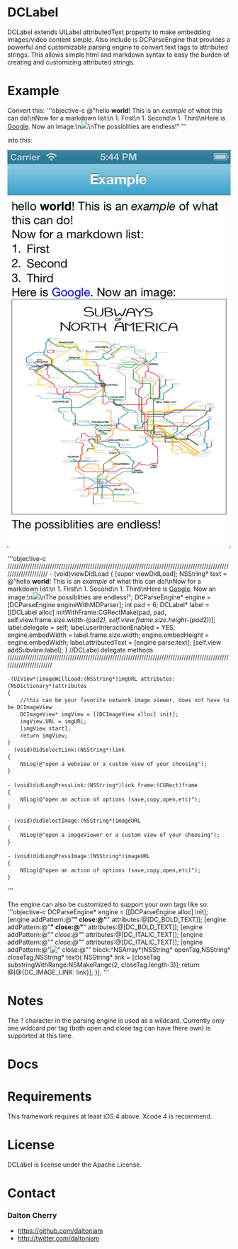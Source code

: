 # DCLabel #

DCLabel extends UILabel attributedText property to make embedding images/video content simple. Also include is DCParseEngine that provides a powerful and customizable parsing engine to convert text tags to attributed strings. This allows simple html and markdown syntax to easy the burden of creating and customizing attributed strings.

# Example #

Convert this:
'''objective-c
	@"hello **world**! This is an _example_ of what this can do!\nNow for a markdown list:\n 1. First\n 1. Second\n 1. Third\nHere is [Google](http://www.google.com/). Now an image:\n![](http://imgs.xkcd.com/comics/subways.png)\nThe possiblities are endless!"
'''


into this:

![](https://github.com/daltoniam/DCLabel/raw/screenshots/img/screenshot.png)

'''objective-c
	/////////////////////////////////////////////////////////////////////////////////////////////////////////////////////
	- (void)viewDidLoad
	{
	    [super viewDidLoad];
	    NSString* text = @"hello **world**! This is an _example_ of what this can do!\nNow for a markdown list:\n 1. First\n 1. Second\n 1. Third\nHere is [Google](http://www.google.com/). Now an image:\n![](http://imgs.xkcd.com/comics/subways.png)\nThe possiblities are endless!";
	    DCParseEngine* engine = [DCParseEngine engineWithMDParser];
	    int pad = 6;
	    DCLabel* label = [[DCLabel alloc] initWithFrame:CGRectMake(pad, pad, self.view.frame.size.width-(pad*2), self.view.frame.size.height-(pad*2))];
	    label.delegate = self;
	    label.userInteractionEnabled = YES;
	    engine.embedWidth = label.frame.size.width;
	    engine.embedHeight = engine.embedWidth;
	    label.attributedText = [engine parse:text];
	    [self.view addSubview:label];
	}
	//DCLabel delegate methods
	///////////////////////////////////////////////////////////////////////////////////////////////////////////////////////

	-(UIView*)imageWillLoad:(NSString*)imgURL attributes:(NSDictionary*)attributes
	{
		//this can be your favorite network image viewer, does not have to be DCImageView 
	    DCImageView* imgView = [[DCImageView alloc] init];
	    imgView.URL = imgURL;
	    [imgView start];
	    return imgView;
	}
	- (void)didSelectLink:(NSString*)link
	{
	    NSLog(@"open a webview or a custom view of your choosing");
	}

	- (void)didLongPressLink:(NSString*)link frame:(CGRect)frame
	{
	    NSLog(@"open an action of options (save,copy,open,etc)");
	}

	- (void)didSelectImage:(NSString*)imageURL
	{
	    NSLog(@"open a imageViewer or a custom view of your choosing");
	}

	- (void)didLongPressImage:(NSString*)imageURL
	{
	    NSLog(@"open an action of options (save,copy,open,etc)");
	}
'''

The engine can also be customized to support your own tags like so:
'''objective-c
	DCParseEngine* engine = [[DCParseEngine alloc] init];
	[engine addPattern:@"**" close:@"**" attributes:@[DC_BOLD_TEXT]];
	    [engine addPattern:@"__" close:@"__" attributes:@[DC_BOLD_TEXT]];
	    [engine addPattern:@"*" close:@"*" attributes:@[DC_ITALIC_TEXT]];
	    [engine addPattern:@"_" close:@"_" attributes:@[DC_ITALIC_TEXT]];
	    [engine addPattern:@"![" close:@"](?)" block:^NSArray*(NSString* openTag,NSString* closeTag,NSString* text){
	        NSString* link = [closeTag substringWithRange:NSMakeRange(2, closeTag.length-3)];
	        return @[@{DC_IMAGE_LINK: link}];
	    }];
'''
	
# Notes #

The ? character in the parsing engine is used as a wildcard. Currently only one wildcard per tag (both open and close tag can have there own) is supported at this time.

# Docs #



# Requirements #

This framework requires at least iOS 4 above. Xcode 4 is recommend.

# License #

DCLabel is license under the Apache License.

# Contact #

### Dalton Cherry ###
* https://github.com/daltoniam
* http://twitter.com/daltoniam